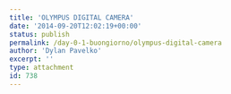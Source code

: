 ```yaml
---
title: 'OLYMPUS DIGITAL CAMERA'
date: '2014-09-20T12:02:19+00:00'
status: publish
permalink: /day-0-1-buongiorno/olympus-digital-camera
author: 'Dylan Pavelko'
excerpt: ''
type: attachment
id: 738
---
```

<!DOCTYPE html PUBLIC "-//W3C//DTD HTML 4.0 Transitional//EN" "http://www.w3.org/TR/REC-html40/loose.dtd">
<?xml encoding="UTF-8">
